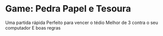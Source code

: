 # Game: Pedra Papel e Tesoura
 Uma partida rápida 
 Perfeito para vencer o tédio
 Melhor de 3 contra o seu computador
 E boas regras
